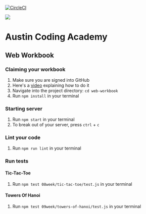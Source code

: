 [![CircleCI](https://circleci.com/gh/AustinCodingAcademy/web-workbook.svg?style=svg)](https://circleci.com/gh/AustinCodingAcademy/web-workbook)

![](http://en.gravatar.com/userimage/107370100/a08594145564536138dfaaf072c7b241.png)
# Austin Coding Academy
## Web Workbook
### Claiming your workbook
1. Make sure you are signed into GitHub
1. Here's a [video](https://www.youtube.com/embed/CtKQdoHjt6M) explaining how to do it
1. Navigate into the project directory: `cd web-workbook`
1. Run `npm install` in your terminal

### Starting server
1. Run `npm start` in your terminal
1. To break out of your server, press `ctrl` + `c`

### Lint your code
1. Run `npm run lint` in your terminal

### Run tests
#### Tic-Tac-Toe
1. Run `npm test 08week/tic-tac-toe/test.js` in your terminal

#### Towers Of Hanoi
1. Run `npm test 09week/towers-of-hanoi/test.js` in your terminal
